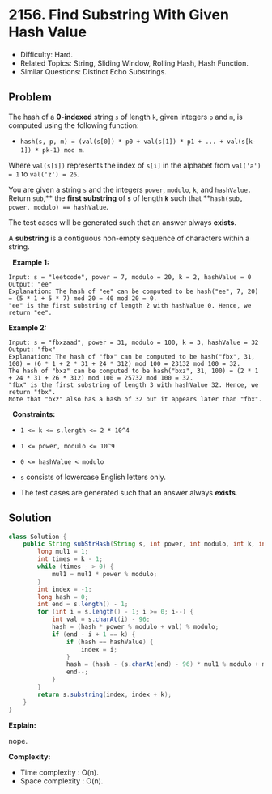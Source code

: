 # 2156. Find Substring With Given Hash Value

- Difficulty: Hard.
- Related Topics: String, Sliding Window, Rolling Hash, Hash Function.
- Similar Questions: Distinct Echo Substrings.

## Problem

The hash of a **0-indexed** string ```s``` of length ```k```, given integers ```p``` and ```m```, is computed using the following function:


	
- ```hash(s, p, m) = (val(s[0]) * p0 + val(s[1]) * p1 + ... + val(s[k-1]) * pk-1) mod m```.


Where ```val(s[i])``` represents the index of ```s[i]``` in the alphabet from ```val('a') = 1``` to ```val('z') = 26```.

You are given a string ```s``` and the integers ```power```, ```modulo```, ```k```, and ```hashValue.``` Return ```sub```,** the **first** **substring** of **```s```** of length **```k```** such that **```hash(sub, power, modulo) == hashValue```.

The test cases will be generated such that an answer always **exists**.

A **substring** is a contiguous non-empty sequence of characters within a string.

 
**Example 1:**

```
Input: s = "leetcode", power = 7, modulo = 20, k = 2, hashValue = 0
Output: "ee"
Explanation: The hash of "ee" can be computed to be hash("ee", 7, 20) = (5 * 1 + 5 * 7) mod 20 = 40 mod 20 = 0. 
"ee" is the first substring of length 2 with hashValue 0. Hence, we return "ee".
```

**Example 2:**

```
Input: s = "fbxzaad", power = 31, modulo = 100, k = 3, hashValue = 32
Output: "fbx"
Explanation: The hash of "fbx" can be computed to be hash("fbx", 31, 100) = (6 * 1 + 2 * 31 + 24 * 312) mod 100 = 23132 mod 100 = 32. 
The hash of "bxz" can be computed to be hash("bxz", 31, 100) = (2 * 1 + 24 * 31 + 26 * 312) mod 100 = 25732 mod 100 = 32. 
"fbx" is the first substring of length 3 with hashValue 32. Hence, we return "fbx".
Note that "bxz" also has a hash of 32 but it appears later than "fbx".
```

 
**Constraints:**


	
- ```1 <= k <= s.length <= 2 * 10^4```
	
- ```1 <= power, modulo <= 10^9```
	
- ```0 <= hashValue < modulo```
	
- ```s``` consists of lowercase English letters only.
	
- The test cases are generated such that an answer always **exists**.



## Solution

```java
class Solution {
    public String subStrHash(String s, int power, int modulo, int k, int hashValue) {
        long mul1 = 1;
        int times = k - 1;
        while (times-- > 0) {
            mul1 = mul1 * power % modulo;
        }
        int index = -1;
        long hash = 0;
        int end = s.length() - 1;
        for (int i = s.length() - 1; i >= 0; i--) {
            int val = s.charAt(i) - 96;
            hash = (hash * power % modulo + val) % modulo;
            if (end - i + 1 == k) {
                if (hash == hashValue) {
                    index = i;
                }
                hash = (hash - (s.charAt(end) - 96) * mul1 % modulo + modulo) % modulo;
                end--;
            }
        }
        return s.substring(index, index + k);
    }
}
```

**Explain:**

nope.

**Complexity:**

* Time complexity : O(n).
* Space complexity : O(n).
